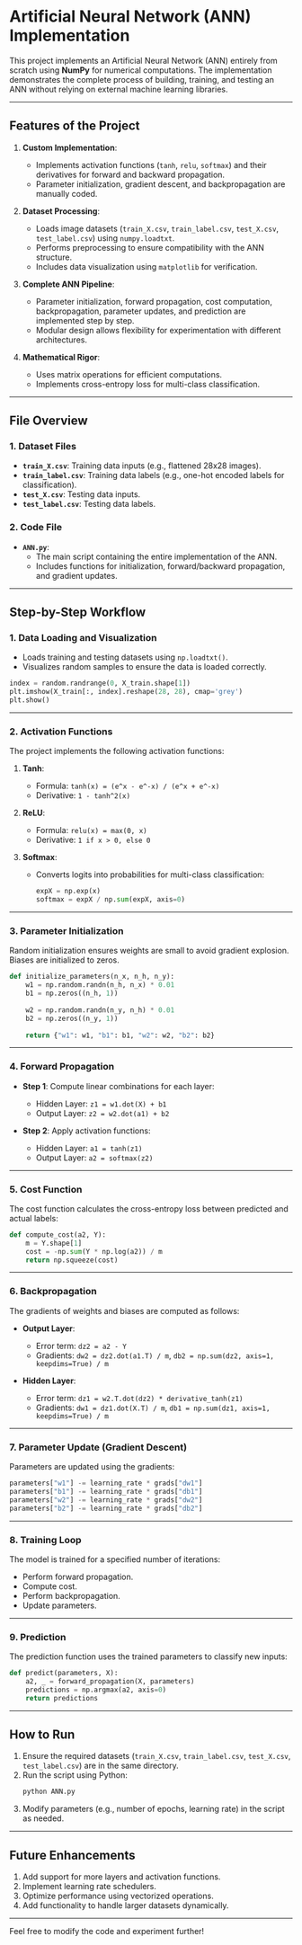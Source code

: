 # Artificial Neural Network (ANN) Implementation

This project implements an Artificial Neural Network (ANN) entirely from scratch using **NumPy** for numerical computations. The implementation demonstrates the complete process of building, training, and testing an ANN without relying on external machine learning libraries.

---

## Features of the Project

1. **Custom Implementation**:
   - Implements activation functions (`tanh`, `relu`, `softmax`) and their derivatives for forward and backward propagation.
   - Parameter initialization, gradient descent, and backpropagation are manually coded.

2. **Dataset Processing**:
   - Loads image datasets (`train_X.csv`, `train_label.csv`, `test_X.csv`, `test_label.csv`) using `numpy.loadtxt`.
   - Performs preprocessing to ensure compatibility with the ANN structure.
   - Includes data visualization using `matplotlib` for verification.

3. **Complete ANN Pipeline**:
   - Parameter initialization, forward propagation, cost computation, backpropagation, parameter updates, and prediction are implemented step by step.
   - Modular design allows flexibility for experimentation with different architectures.

4. **Mathematical Rigor**:
   - Uses matrix operations for efficient computations.
   - Implements cross-entropy loss for multi-class classification.

---

## File Overview

### 1. **Dataset Files**
- **`train_X.csv`**: Training data inputs (e.g., flattened 28x28 images).
- **`train_label.csv`**: Training data labels (e.g., one-hot encoded labels for classification).
- **`test_X.csv`**: Testing data inputs.
- **`test_label.csv`**: Testing data labels.

### 2. **Code File**
- **`ANN.py`**:
  - The main script containing the entire implementation of the ANN.
  - Includes functions for initialization, forward/backward propagation, and gradient updates.

---

## Step-by-Step Workflow

### 1. **Data Loading and Visualization**
- Loads training and testing datasets using `np.loadtxt()`.
- Visualizes random samples to ensure the data is loaded correctly.

```python
index = random.randrange(0, X_train.shape[1])
plt.imshow(X_train[:, index].reshape(28, 28), cmap='grey')
plt.show()
```

---

### 2. **Activation Functions**
The project implements the following activation functions:

1. **Tanh**:
   - Formula: `tanh(x) = (e^x - e^-x) / (e^x + e^-x)`
   - Derivative: `1 - tanh^2(x)`

2. **ReLU**:
   - Formula: `relu(x) = max(0, x)`
   - Derivative: `1 if x > 0, else 0`

3. **Softmax**:
   - Converts logits into probabilities for multi-class classification:
     ```python
     expX = np.exp(x)
     softmax = expX / np.sum(expX, axis=0)
     ```

---

### 3. **Parameter Initialization**
Random initialization ensures weights are small to avoid gradient explosion. Biases are initialized to zeros.

```python
def initialize_parameters(n_x, n_h, n_y):
    w1 = np.random.randn(n_h, n_x) * 0.01
    b1 = np.zeros((n_h, 1))
    
    w2 = np.random.randn(n_y, n_h) * 0.01
    b2 = np.zeros((n_y, 1))
    
    return {"w1": w1, "b1": b1, "w2": w2, "b2": b2}
```

---

### 4. **Forward Propagation**
- **Step 1**: Compute linear combinations for each layer:
  - Hidden Layer: `z1 = w1.dot(X) + b1`
  - Output Layer: `z2 = w2.dot(a1) + b2`

- **Step 2**: Apply activation functions:
  - Hidden Layer: `a1 = tanh(z1)`
  - Output Layer: `a2 = softmax(z2)`

---

### 5. **Cost Function**
The cost function calculates the cross-entropy loss between predicted and actual labels:

```python
def compute_cost(a2, Y):
    m = Y.shape[1]
    cost = -np.sum(Y * np.log(a2)) / m
    return np.squeeze(cost)
```

---

### 6. **Backpropagation**
The gradients of weights and biases are computed as follows:
- **Output Layer**:
  - Error term: `dz2 = a2 - Y`
  - Gradients: `dw2 = dz2.dot(a1.T) / m`, `db2 = np.sum(dz2, axis=1, keepdims=True) / m`

- **Hidden Layer**:
  - Error term: `dz1 = w2.T.dot(dz2) * derivative_tanh(z1)`
  - Gradients: `dw1 = dz1.dot(X.T) / m`, `db1 = np.sum(dz1, axis=1, keepdims=True) / m`

---

### 7. **Parameter Update (Gradient Descent)**
Parameters are updated using the gradients:
```python
parameters["w1"] -= learning_rate * grads["dw1"]
parameters["b1"] -= learning_rate * grads["db1"]
parameters["w2"] -= learning_rate * grads["dw2"]
parameters["b2"] -= learning_rate * grads["db2"]
```

---

### 8. **Training Loop**
The model is trained for a specified number of iterations:
- Perform forward propagation.
- Compute cost.
- Perform backpropagation.
- Update parameters.

---

### 9. **Prediction**
The prediction function uses the trained parameters to classify new inputs:
```python
def predict(parameters, X):
    a2, _ = forward_propagation(X, parameters)
    predictions = np.argmax(a2, axis=0)
    return predictions
```

---

## How to Run
1. Ensure the required datasets (`train_X.csv`, `train_label.csv`, `test_X.csv`, `test_label.csv`) are in the same directory.
2. Run the script using Python:
   ```bash
   python ANN.py
   ```
3. Modify parameters (e.g., number of epochs, learning rate) in the script as needed.

---

## Future Enhancements
1. Add support for more layers and activation functions.
2. Implement learning rate schedulers.
3. Optimize performance using vectorized operations.
4. Add functionality to handle larger datasets dynamically.

---

Feel free to modify the code and experiment further!

